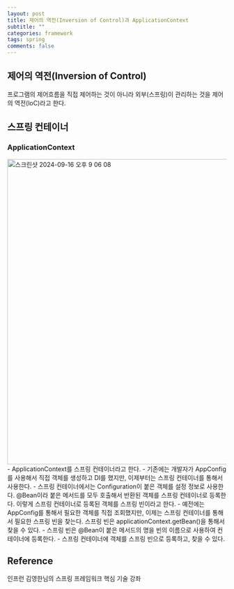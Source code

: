 ```yaml
---
layout: post
title: 제어의 역전(Inversion of Control)과 ApplicationContext
subtitle: ""
categories: framework
tags: spring
comments: false
---
```


## 제어의 역전(Inversion of Control)

프로그램의 제어흐름을 직접 제어하는 것이 아니라 외부(스프링)이 관리하는 것을 제어의 역전(loC)라고 한다.

## 스프링 컨테이너
### ApplicationContext
<img width="700" alt="스크린샷 2024-09-16 오후 9 06 08" src="https://github.com/user-attachments/assets/76d1d251-e001-48b7-b0fc-8472a2380792">
- ApplicationContext를 스프링 컨테이너라고 한다.
- 기존에는 개발자가 AppConfig를 사용해서 직접 객체를 생성하고 DI를 했지만, 이제부터는 스프링 컨테이너를 통해서 사용한다.
- 스프링 컨테이너에서는 Configuration이 붙은 객체를 설정 정보로 사용한다. @Bean이라 붙은 메서드를 모두 호출해서 반환된 객체를 스프링 컨테이너로 등록한다. 이렇게 스프링 컨테이너로 등록된 객체를 스프링 빈이라고 한다.
- 예전에는 AppConfig를 통해서 필요한 객체를 직접 조회했지만, 이제는 스프링 컨테이너를 통해서 필요한 스프링 빈을 찾는다. 스프링 빈은 applicationContext.getBean()을 통해서 찾을 수 있다.
- 스프링 빈은 @Bean이 붙은 메서드의 명을 빈의 이름으로 사용하여 컨테이너에 등록한다.
- 스프링 컨테이너에 객체를 스프링 빈으로 등록하고, 찾을 수 있다.

## Reference

인프런 김영한님의 스프링 프레임워크 핵심 기술 강좌